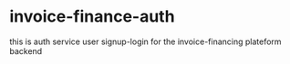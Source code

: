 # invoice-finance-auth
this is auth service user signup-login for the invoice-financing plateform backend
